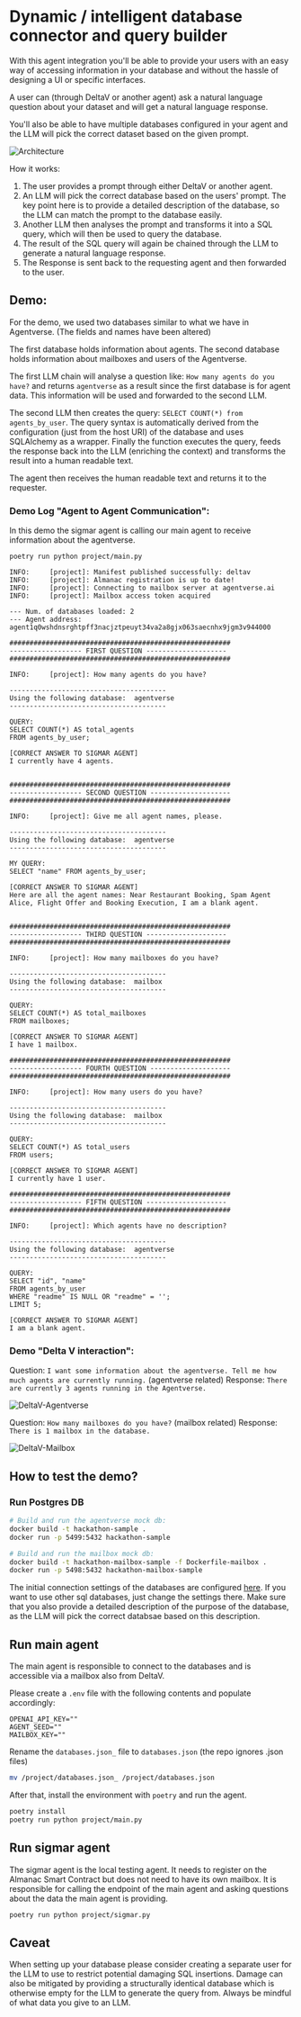 # Dynamic / intelligent database connector and query builder

With this agent integration you'll be able to provide your users with an easy way of accessing information in your database and without the hassle of designing a UI or specific interfaces.

A user can (through DeltaV or another agent) ask a natural language question about your dataset and will get a natural language response.

You'll also be able to have multiple databases configured in your agent and the LLM will pick the correct dataset based on the given prompt.

![Architecture](assets/architecture.jpg?raw=true)

How it works:

1. The user provides a prompt through either DeltaV or another agent.
2. An LLM will pick the correct database based on the users' prompt. The key point here is to provide a detailed description of the database, so the LLM can match the prompt to the database easily.
3. Another LLM then analyses the prompt and transforms it into a SQL query, which will then be used to query the database.
4. The result of the SQL query will again be chained through the LLM to generate a natural language response.
5. The Response is sent back to the requesting agent and then forwarded to the user.

## Demo:

For the demo, we used two databases similar to what we have in Agentverse. (The fields and names have been altered)

The first database holds information about agents.
The second database holds information about mailboxes and users of the Agentverse.

The first LLM chain will analyse a question like: `How many agents do you have?` and returns `agentverse` as a result since the first database is for agent data.
This information will be used and forwarded to the second LLM.

The second LLM then creates the query: `SELECT COUNT(*) from agents_by_user`. The query syntax is automatically derived from the configuration (just from the host URI) of the database and uses SQLAlchemy as a wrapper. Finally the function executes the query, feeds the response back into the LLM (enriching the context) and transforms the result into a human readable text.

The agent then receives the human readable text and returns it to the requester.

### Demo Log "Agent to Agent Communication":

In this demo the sigmar agent is calling our main agent to receive information about the agentverse.

```log
poetry run python project/main.py

INFO:     [project]: Manifest published successfully: deltav
INFO:     [project]: Almanac registration is up to date!
INFO:     [project]: Connecting to mailbox server at agentverse.ai
INFO:     [project]: Mailbox access token acquired

--- Num. of databases loaded: 2
--- Agent address: agent1q0wshdnsrghtpff3nacjztpeuyt34va2a8gjx063saecnhx9jgm3v944000

#######################################################
------------------ FIRST QUESTION --------------------
#######################################################

INFO:     [project]: How many agents do you have?

---------------------------------------
Using the following database:  agentverse
---------------------------------------

QUERY:
SELECT COUNT(*) AS total_agents
FROM agents_by_user;

[CORRECT ANSWER TO SIGMAR AGENT]
I currently have 4 agents.


#######################################################
------------------ SECOND QUESTION --------------------
#######################################################

INFO:     [project]: Give me all agent names, please.

---------------------------------------
Using the following database:  agentverse
---------------------------------------

MY QUERY:
SELECT "name" FROM agents_by_user;

[CORRECT ANSWER TO SIGMAR AGENT]
Here are all the agent names: Near Restaurant Booking, Spam Agent Alice, Flight Offer and Booking Execution, I am a blank agent.


#######################################################
------------------ THIRD QUESTION --------------------
#######################################################

INFO:     [project]: How many mailboxes do you have?

---------------------------------------
Using the following database:  mailbox
---------------------------------------

QUERY:
SELECT COUNT(*) AS total_mailboxes
FROM mailboxes;

[CORRECT ANSWER TO SIGMAR AGENT]
I have 1 mailbox.

#######################################################
------------------ FOURTH QUESTION --------------------
#######################################################

INFO:     [project]: How many users do you have?

---------------------------------------
Using the following database:  mailbox
---------------------------------------

QUERY:
SELECT COUNT(*) AS total_users
FROM users;

[CORRECT ANSWER TO SIGMAR AGENT]
I currently have 1 user.

#######################################################
------------------ FIFTH QUESTION --------------------
#######################################################

INFO:     [project]: Which agents have no description?

---------------------------------------
Using the following database:  agentverse
---------------------------------------

QUERY:
SELECT "id", "name"
FROM agents_by_user
WHERE "readme" IS NULL OR "readme" = '';
LIMIT 5;

[CORRECT ANSWER TO SIGMAR AGENT]
I am a blank agent.

```

### Demo "Delta V interaction":

Question: `I want some information about the agentverse. Tell me how much agents are currently running.` (agentverse related)
Response: `There are currently 3 agents running in the Agentverse.`

![DeltaV-Agentverse](assets/dv_agentverse.png?raw=true)

Question: `How many mailboxes do you have?` (mailbox related)
Response: `There is 1 mailbox in the database.`

![DeltaV-Mailbox](assets/dv_mailbox.png?raw=true)

## How to test the demo?

### Run Postgres DB

```sh
# Build and run the agentverse mock db:
docker build -t hackathon-sample .
docker run -p 5499:5432 hackathon-sample

# Build and run the mailbox mock db:
docker build -t hackathon-mailbox-sample -f Dockerfile-mailbox .
docker run -p 5498:5432 hackathon-mailbox-sample
```

The initial connection settings of the databases are configured [here](./project/databases.json_). If you want to use other sql databases, just change the settings there. Make sure that you also provide a detailed description of the purpose of the database, as the LLM will pick the correct databsae based on this description.

## Run main agent

The main agent is responsible to connect to the databases and is accessible via a mailbox also from DeltaV.

Please create a `.env` file with the following contents and populate accordingly:

```env
OPENAI_API_KEY=""
AGENT_SEED=""
MAILBOX_KEY=""
```

Rename the `databases.json_` file to `databases.json` (the repo ignores .json files)

```bash
mv /project/databases.json_ /project/databases.json
```

After that, install the environment with `poetry` and run the agent.

```sh
poetry install
poetry run python project/main.py
```

## Run sigmar agent

The sigmar agent is the local testing agent. It needs to register on the Almanac Smart Contract but does not need to have its own mailbox. It is responsible for calling the endpoint of the main agent and asking questions about the data the main agent is providing.

```sh
poetry run python project/sigmar.py
```

## Caveat

When setting up your database please consider creating a separate user for the LLM to use to restrict potential damaging SQL insertions. Damage can also be mitigated by providing a structurally identical database which is otherwise empty for the LLM to generate the query from.
Always be mindful of what data you give to an LLM.
